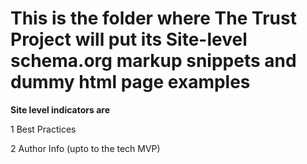 # This is the folder where The Trust Project will put its Site-level schema.org markup snippets and dummy html page examples

**Site level indicators are**

1 Best Practices 

2 Author Info 
(upto to the tech MVP) 
